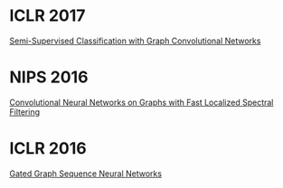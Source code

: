 # ICLR 2017
[Semi-Supervised Classification with Graph Convolutional Networks](https://github.com/naganandy/geometric-deep-learning-literature/blob/master/conference-journal-articles/gcn_iclr17.md)

# NIPS 2016
[ Convolutional Neural Networks on Graphs with Fast Localized Spectral Filtering](https://github.com/naganandy/geometric-deep-learning-literature/blob/master/conference-journal-articles/gcn_nips16.md)

# ICLR 2016
[Gated Graph Sequence Neural Networks](https://github.com/naganandy/geometric-deep-learning-literature/blob/master/conference-journal-articles/ggnn_iclr16.md)
